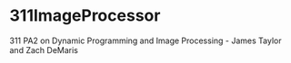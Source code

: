 # 311ImageProcessor
 311 PA2 on Dynamic Programming and Image Processing - James Taylor and Zach DeMaris
